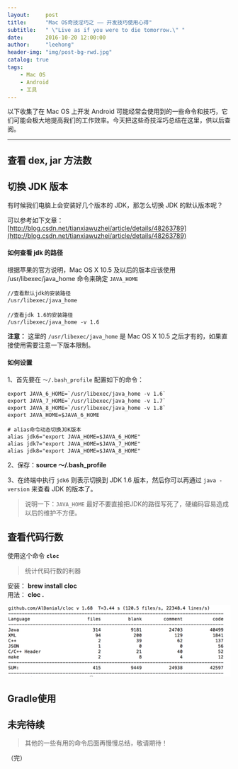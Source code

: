 ```yaml
---
layout:     post
title:      "Mac OS奇技淫巧之 —— 开发技巧使用心得"
subtitle:   " \"Live as if you were to die tomorrow.\" "
date:       2016-10-20 12:00:00
author:     "leehong"
header-img: "img/post-bg-rwd.jpg"
catalog: true
tags:
    - Mac OS
    - Android
    - 工具
---
```


以下收集了在 Mac OS 上开发 Android 可能经常会使用到的一些命令和技巧，它们可能会极大地提高我们的工作效率。今天把这些奇技淫巧总结在这里，供以后查阅。

---

## 查看 dex, jar 方法数


## 切换 JDK 版本

有时候我们电脑上会安装好几个版本的 JDK，那怎么切换 JDK 的默认版本呢？

可以参考如下文章：[http://blog.csdn.net/tianxiawuzhei/article/details/48263789](http://blog.csdn.net/tianxiawuzhei/article/details/48263789)

#### 如何查看 jdk 的路径

根据苹果的官方说明，Mac OS X 10.5 及以后的版本应该使用 /usr/libexec/java_home 命令来确定 `JAVA_HOME` 

```
//查看默认jdk的安装路径  
/usr/libexec/java_home  
  
//查看jdk 1.6的安装路径  
/usr/libexec/java_home -v 1.6  
```

__注意：__ 这里的 `/usr/libexec/java_home` 是 Mac OS X 10.5 之后才有的，如果直接使用需要注意一下版本限制。

#### 如何设置

1、首先要在 `～/.bash_profile` 配置如下的命令：

```
export JAVA_6_HOME=`/usr/libexec/java_home -v 1.6`
export JAVA_7_HOME=`/usr/libexec/java_home -v 1.7`
export JAVA_8_HOME=`/usr/libexec/java_home -v 1.8`
export JAVA_HOME=$JAVA_6_HOME

# alias命令动态切换JDK版本  
alias jdk6="export JAVA_HOME=$JAVA_6_HOME"  
alias jdk7="export JAVA_HOME=$JAVA_7_HOME"  
alias jdk8="export JAVA_HOME=$JAVA_8_HOME" 
```

2、保存：**source ～/.bash_profile**

3、在终端中执行 `jdk6` 则表示切换到 JDK 1.6 版本，然后你可以再通过 `java -version` 来查看 JDK 的版本了。

> 说明一下：`JAVA_HOME` 最好不要直接把JDK的路径写死了，硬编码容易造成以后的维护不方便。


## 查看代码行数

使用这个命令 **`cloc`**

> 统计代码行数的利器

安装： __brew install cloc__  
用法： __cloc .__

![](/img/2016/2016-08-09-tools-on-mac-os-cloc.png)

## Gradle使用

## 未完待续

> 其他的一些有用的命令后面再慢慢总结，敬请期待！



（完）



